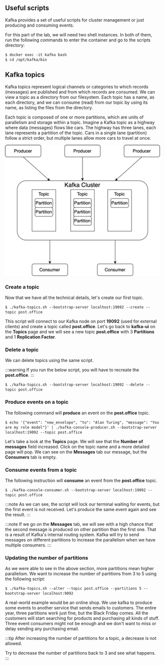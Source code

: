 ## Useful scripts

Kafka provides a set of useful scripts for cluster management or just producing and consuming events.

For this part of the lab, we will need two shell instances. In both of them, run the following commands to enter the container and go to the scripts directory:

```shell-session
$ docker exec -it kafka bash
$ cd /opt/kafka/bin
```

## Kafka topics

Kafka topics represent logical channels or categories to which records (messages) are published and from which records are consumed. We can view a topic as a directory from our filesystem. Each topic has a name, as each directory, and we can consume (read) from our topic by using its name, as listing the files from the directory.

Each topic is composed of one or more partitions, which are units of parallelism and storage within a topic. Imagine a Kafka topic as a highway where data (messages) flows like cars. The highway has three lanes, each lane represents a partition of the topic. Cars in a single lane (partition) follow a strict order, but multiple lanes allow more cars to travel at once.

![Schema](./assets/kafka.svg#light)

### Create a topic

Now that we have all the technical details, let's create our first topic.

```shell-session
$ ./kafka-topics.sh --bootstrap-server localhost:19092 --create --topic post.office
```

This script will connect to our Kafka node on port **19092** (used for external clients) and create a topic called **post.office**. Let's go back to **kafka-ui** on the **Topics** page and we will see a new topic **post.office** with 3 **Partitions** and 1 **Replication Factor**.

### Delete a topic

We can delete topics using the same script.

:::warning
If you run the below script, you will have to recreate the **post.office**.
:::

```shell-session
$ ./kafka-topics.sh --bootstrap-server localhost:19092 --delete --topic post.office
```

### Produce events on a topic

The following command will **produce** an event on the **post.office** topic.

```shell-session
$ echo '{"event": "new_envelope", "to": "Alan Turing", "message": "You are my role model"}' | ./kafka-console-producer.sh --bootstrap-server localhost:19092 --topic post.office
```

Let's take a look at the **Topics** page. We will see that the **Number of messages** field increased. Click on the topic name and a more detailed page will pop. We can see on the **Messages** tab our message, but the **Consumers** tab is empty.

### Consume events from a topic

The following instruction will **consume** an event from the **post.office** topic.

```shell-session
$ ./kafka-console-consumer.sh --bootstrap-server localhost:19092 --topic post.office
```

:::note
As we can see, the script will lock our terminal waiting for events, but the first event is not received. Let's produce the same event again and see the result.
:::

:::note
If we go on the **Messages** tab, we will see with a high chance that the second message is produced on other partition than the first one. That is a result of Kafka's internal routing system. Kafka will try to send messages on different partitions to increase the parallelism when we have multiple consumers.
:::

### Updating the number of partitions

As we were able to see in the above section, more partitions mean higher parallelism. We want to increase the number of partitions from 3 to 5 using the following script:

```shell-session
$ ./kafka-topics.sh --alter --topic post.office --partitions 5 --bootstrap-server localhost:9092
```

A real-world example would be an online shop. We use kafka to produce some events to another service that sends emails to customers. The entire year, three partitions work just fine, but the Black Friday comes. All the customers will start searching for products and purchasing all kinds of stuff. Three event consumers might not be enough and we don't want to miss or delay sending any purchasing email.

:::tip
After increasing the number of partitions for a topic, a decrease is not allowed.

Try to decrease the number of partitions back to 3 and see what happens.
:::